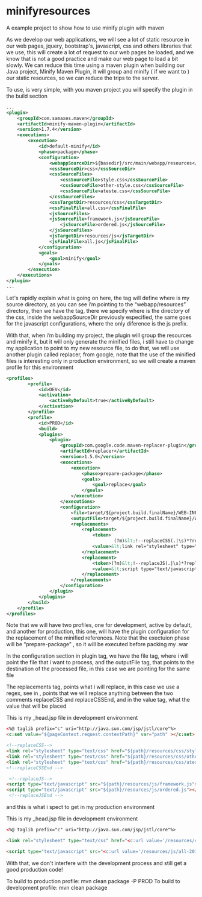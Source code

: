 # minifyresources
A example project to show how to use minify plugin with maven



As we develop our web applications, we will see a lot of static resource in our web pages, jquery, bootstrap's, javascript, css and others libraries that we use, this will create a lot of request to our web pages be loaded, and we know that is not a good practice and make our web page to load a bit slowly. We can reduce this time using a maven plugin when building our Java project, Minify Maven Plugin, it will group and minify ( if we want to )  our static resources, so we can reduce the trips to the server. 


To use, is very simple, with you maven project you will specify the plugin in the build section

```xml
...
<plugin>
	<groupId>com.samaxes.maven</groupId>
	<artifactId>minify-maven-plugin</artifactId>
	<version>1.7.4</version>
	<executions>
		<execution>
			<id>default-minify</id>
			<phase>package</phase>
			<configuration>
				<webappSourceDir>${basedir}/src/main/webapp/resources</webappSourceDir>
				<cssSourceDir>css</cssSourceDir>
				<cssSourceFiles>
					<cssSourceFile>style.css</cssSourceFile>
					<cssSourceFile>other-style.css</cssSourceFile>
					<cssSourceFile>ateste.css</cssSourceFile>
				</cssSourceFiles>
				<cssTargetDir>resources/css</cssTargetDir>
				<cssFinalFile>all.css</cssFinalFile>
				<jsSourceFiles>
  				<jsSourceFile>framework.js</jsSourceFile>
					<jsSourceFile>ordered.js</jsSourceFile>
				</jsSourceFiles>
				<jsTargetDir>resources/js</jsTargetDir>
				<jsFinalFile>all.js</jsFinalFile>
			</configuration>
			<goals>
				<goal>minify</goal>
			</goals>
		</execution>
	</executions>
</plugin>
...
```

Let's rapidly explain what is going on here, the tag <webappSourceDir> will define where is my source directory, as you can see i’m pointing to the “webapp/resources” directory, then we have the <cssSourceDir> tag, there we specify where is the directory of the css, inside the webappSourceDir previously especified, the same goes for the javascript configurations, where the only diference is the js prefix.

With that, when i’m building my project, the plugin will group the resources and minify it, but it will only generate the minified files, i still have to change my application to point to my new resource file, to do that, we will use another plugin called replacer, from google, note that the use of the minified files is interesting only in production environment, so we will create a maven profile for this environment

```xml
<profiles>
		<profile>
			<id>DEV</id>
			<activation>
				<activeByDefault>true</activeByDefault>
			</activation>
		</profile>
		<profile>
			<id>PROD</id>
			<build>
			<plugins>
				<plugin>
					<groupId>com.google.code.maven-replacer-plugin</groupId>
					<artifactId>replacer</artifactId>
					<version>1.5.0</version>
					<executions>
						<execution>
							<phase>prepare-package</phase>
							<goals>
								<goal>replace</goal>
							</goals>
						</execution>
					</executions>
					<configuration>
						<file>target/${project.build.finalName}/WEB-INF/template/_head.jsp</file>
						<outputFile>target/${project.build.finalName}/WEB-INF/template/_head.jsp</outputFile>
						<replacements>
							<replacement>
								<token>
										(?m)&lt;!--replaceCSS(.|\s)*?replaceCSSEnd --&gt; </token>
								<value>&lt;link rel="stylesheet" type="text/css" href="&lt;c:url value='/resources/css/all-${maven.build.timestamp}.min.css'/&gt;"/&gt;</value>
							</replacement>
							<replacement>
								<token>(?m)&lt;!--replaceJS(.|\s)*?replaceJSEnd --&gt;</token>
								<value>&lt;script type="text/javascript" src="&lt;c:url value='/resources/js/all-${maven.build.timestamp}.min.js'/&gt;"&gt;&lt;/script&gt;</value>
							</replacement>
						</replacements>
					</configuration>
				</plugin>
			</plugins>
		</build>
	</profile>
</profiles>
```

Note that we will have two profiles, one for development, active by default, and another for production, this one, will have the plugin configuration for the replacement of the minified references. Note that the exectuion phase will be “prepare-package” , so it will be executed before packing my .war

In the configuration section in plugin tag, we have the file tag, where i will point the file that i want to process, and the outputFile tag, that points to the destination of the processed file, in this case we are pointing for the same file 

The replacements tag, points what i will replace, in this case we use a regex, see in <token>,
points that we will replace anything between the two comments replaceCSS and replaceCSSEnd, and in the value tag, what the value that will be placed


This is my _head.jsp file in development environment
```html
<%@ taglib prefix="c" uri="http://java.sun.com/jsp/jstl/core"%>
<c:set value="${pageContext.request.contextPath}" var="path" ></c:set>

<!--replaceCSS-->
<link rel="stylesheet" type="text/css" href="${path}/resources/css/style.css" />
<link rel="stylesheet" type="text/css" href="${path}/resources/css/other-style.css" />
<link rel="stylesheet" type="text/css" href="${path}/resources/css/ateste.css" />
<!--replaceCSSEnd -->	

 <!--replaceJS-->
<script type="text/javascript" src="${path}/resources/js/framework.js"></script>
<script type="text/javascript" src="${path}/resources/js/ordered.js"></script>
 <!--replaceJSEnd -->
``` 
and this is what i spect to get in my production environment

This is my _head.jsp file in development environment
```html
<%@ taglib prefix="c" uri="http://java.sun.com/jsp/jstl/core"%>

<link rel="stylesheet" type="text/css" href="<c:url value='/resources/css/all-20150812001451.min.css'/>"/>	

<script type="text/javascript" src="<c:url value='/resources/js/all-20150812001451.min.js'/>"></script>
```
With that, we don't interfere with the development process and still get a good production code!

To build to production profile: mvn clean package -P PROD
To build to development profile: mvn clean package 
